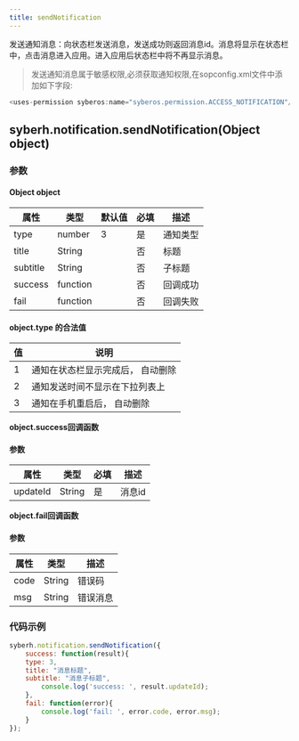 ```yaml
---
title: sendNotification
---
```



发送通知消息：向状态栏发送消息，发送成功则返回消息id。消息将显示在状态栏中，点击消息进入应用。进入应用后状态栏中将不再显示消息。


> 发送通知消息属于敏感权限,必须获取通知权限,在sopconfig.xml文件中添加如下字段:

``` javascript
<uses-permission syberos:name="syberos.permission.ACCESS_NOTIFICATION"/>
```

## syberh.notification.sendNotification(Object object)
### **参数**
#### Object object
| 属性     | 类型   | 默认值  |  必填 | 描述                         |
| ---------- | ------- | -------- | ---------------- | ----------------------------------
| type | number | 3       | 是       | 通知类型                           |
| title | String |        | 否       | 标题                           |
| subtitle | String |        | 否       | 子标题                           |
| success | function |        | 否       | 回调成功                    |
| fail   | function |        | 否       | 回调失败                    |

#### object.type 的合法值
| 值     | 说明    |
| ---------- | ------- |
| 1 | 通知在状态栏显示完成后， 自动删除 |
| 2 | 通知发送时间不显示在下拉列表上 |
| 3 | 通知在手机重启后， 自动删除 |

**object.success回调函数**
#### 参数
| 属性     | 类型    | 必填 | 描述                     |
| ---------- | ------- | -------- | ---------------------- |
| updateId | String | 是       | 消息id                    |

**object.fail回调函数**
#### 参数
| 属性 | 类型   | 描述     |
| ---- | ------ | -------- |
| code | String | 错误码   |
| msg  | String | 错误消息 |



### **代码示例**
``` javascript
syberh.notification.sendNotification({
	success: function(result){
    type: 3,
    title: "消息标题",
    subtitle: "消息子标题",
		console.log('success: ', result.updateId);
	},
	fail: function(error){
		console.log('fail: ', error.code, error.msg);
	}
});
```